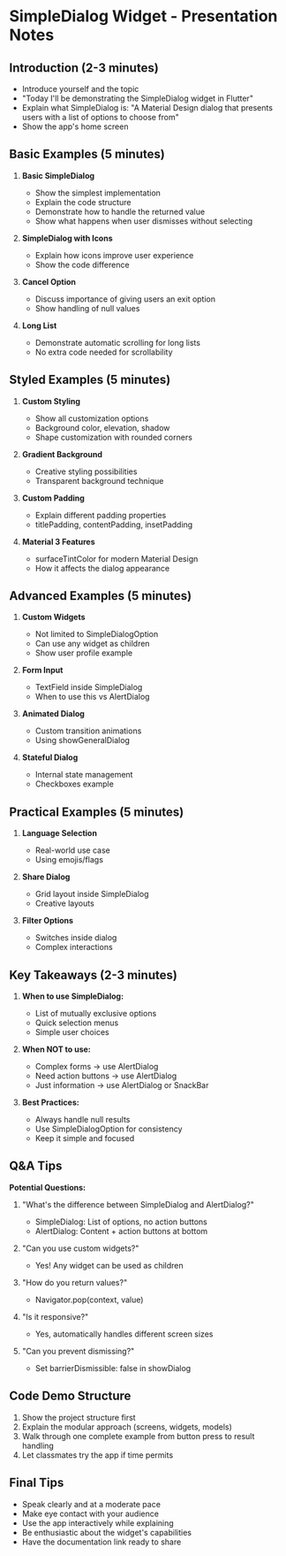 # SimpleDialog Widget - Presentation Notes

## Introduction (2-3 minutes)
- Introduce yourself and the topic
- "Today I'll be demonstrating the SimpleDialog widget in Flutter"
- Explain what SimpleDialog is: "A Material Design dialog that presents users with a list of options to choose from"
- Show the app's home screen

## Basic Examples (5 minutes)
1. **Basic SimpleDialog**
   - Show the simplest implementation
   - Explain the code structure
   - Demonstrate how to handle the returned value
   - Show what happens when user dismisses without selecting

2. **SimpleDialog with Icons**
   - Explain how icons improve user experience
   - Show the code difference

3. **Cancel Option**
   - Discuss importance of giving users an exit option
   - Show handling of null values

4. **Long List**
   - Demonstrate automatic scrolling for long lists
   - No extra code needed for scrollability

## Styled Examples (5 minutes)
1. **Custom Styling**
   - Show all customization options
   - Background color, elevation, shadow
   - Shape customization with rounded corners

2. **Gradient Background**
   - Creative styling possibilities
   - Transparent background technique

3. **Custom Padding**
   - Explain different padding properties
   - titlePadding, contentPadding, insetPadding

4. **Material 3 Features**
   - surfaceTintColor for modern Material Design
   - How it affects the dialog appearance

## Advanced Examples (5 minutes)
1. **Custom Widgets**
   - Not limited to SimpleDialogOption
   - Can use any widget as children
   - Show user profile example

2. **Form Input**
   - TextField inside SimpleDialog
   - When to use this vs AlertDialog

3. **Animated Dialog**
   - Custom transition animations
   - Using showGeneralDialog

4. **Stateful Dialog**
   - Internal state management
   - Checkboxes example

## Practical Examples (5 minutes)
1. **Language Selection**
   - Real-world use case
   - Using emojis/flags

2. **Share Dialog**
   - Grid layout inside SimpleDialog
   - Creative layouts

3. **Filter Options**
   - Switches inside dialog
   - Complex interactions

## Key Takeaways (2-3 minutes)
1. **When to use SimpleDialog:**
   - List of mutually exclusive options
   - Quick selection menus
   - Simple user choices

2. **When NOT to use:**
   - Complex forms → use AlertDialog
   - Need action buttons → use AlertDialog
   - Just information → use AlertDialog or SnackBar

3. **Best Practices:**
   - Always handle null results
   - Use SimpleDialogOption for consistency
   - Keep it simple and focused

## Q&A Tips
**Potential Questions:**
1. "What's the difference between SimpleDialog and AlertDialog?"
   - SimpleDialog: List of options, no action buttons
   - AlertDialog: Content + action buttons at bottom

2. "Can you use custom widgets?"
   - Yes! Any widget can be used as children

3. "How do you return values?"
   - Navigator.pop(context, value)

4. "Is it responsive?"
   - Yes, automatically handles different screen sizes

5. "Can you prevent dismissing?"
   - Set barrierDismissible: false in showDialog

## Code Demo Structure
1. Show the project structure first
2. Explain the modular approach (screens, widgets, models)
3. Walk through one complete example from button press to result handling
4. Let classmates try the app if time permits

## Final Tips
- Speak clearly and at a moderate pace
- Make eye contact with your audience
- Use the app interactively while explaining
- Be enthusiastic about the widget's capabilities
- Have the documentation link ready to share
